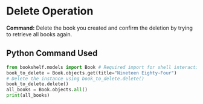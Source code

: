 # Delete Operation

**Command:** Delete the book you created and confirm the deletion by trying to retrieve all books again.

## Python Command Used
```python
from bookshelf.models import Book # Required import for shell interaction
book_to_delete = Book.objects.get(title="Nineteen Eighty-Four")
# Delete the instance using book_to_delete.delete()
book_to_delete.delete() 
all_books = Book.objects.all()
print(all_books)

